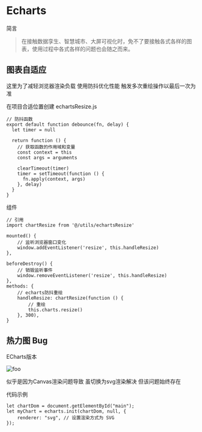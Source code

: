 # Echarts

简言

> 在接触数据孪生、智慧城市、大屏可视化时，免不了要接触各式各样的图表，使用过程中各式各样的问题也会随之而来。

## 图表自适应

这里为了减轻浏览器渲染负载 使用防抖优化性能  触发多次重绘操作以最后一次为准

在项目合适位置创建 echartsResize.js

```
// 防抖函数
export default function debounce(fn, delay) {
  let timer = null
 
  return function () {
    // 获取函数的作用域和变量
    const context = this
    const args = arguments
 
    clearTimeout(timer)
    timer = setTimeout(function () {
      fn.apply(context, args)
    }, delay)
  }
}
```

组件

```
// 引用
import chartResize from '@/utils/echartsResize'
 
mounted() {
    // 监听浏览器窗口变化
    window.addEventListener('resize', this.handleResize)
},
 
beforeDestroy() {
    // 销毁监听事件
    window.removeEventListener('resize', this.handleResize)
},
methods: {
    // echarts防抖重绘
    handleResize: chartResize(function () {
        // 重绘
        this.charts.resize()
    }, 300),
}
```

## 热力图 Bug

ECharts版本  <Badge type="tip" text="^5.3.2" />

![foo](/about/echarts1.png)

似乎是因为Canvas渲染问题导致 虽切换为svg渲染解决 但该问题始终存在

代码示例

```
let chartDom = document.getElementById("main");
let myChart = echarts.init(chartDom, null, {
    renderer: "svg", // 设置渲染方式为 SVG
});
```
